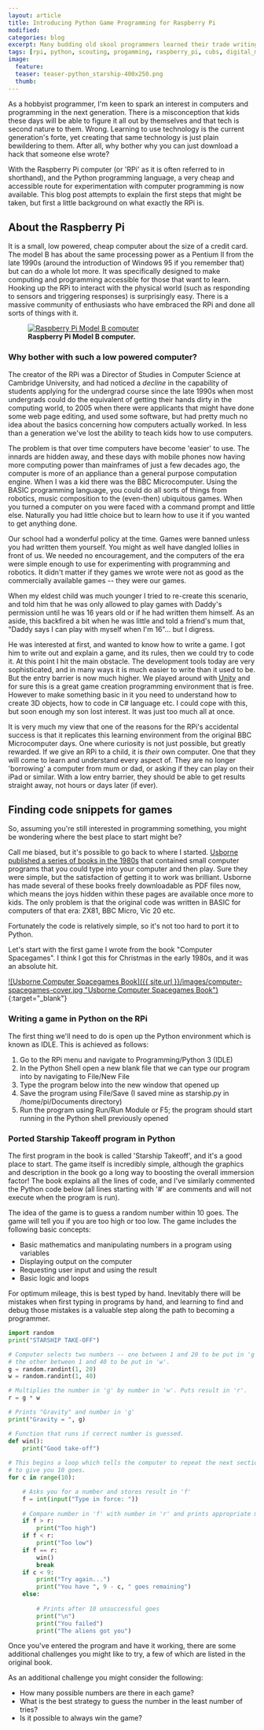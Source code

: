 ```yaml
---
layout: article
title: Introducing Python Game Programming for Raspberry Pi
modified:
categories: blog
excerpt: Many budding old skool programmers learned their trade writing computer games that were laboriously hand typed from code in computer magazines and books. The Raspberry Pi computer and the Python programming language reintroduces this forgotten art to today's kids.
tags: [rpi, python, scouting, progamming, raspberry_pi, cubs, digital_maker_badge]
image:
  feature:
  teaser: teaser-python_starship-400x250.png
  thumb:
---
```


As a hobbyist programmer, I'm keen to spark an interest in computers and programming in the next generation. There is a misconception that kids these days will be able to figure it all out by themselves and that tech is second nature to them. Wrong. Learning to use technology is the current generation's forte, yet creating that same technology is just plain bewildering to them. After all, why bother why you can just download a hack that someone else wrote?

With the Raspberry Pi computer (or 'RPi' as it is often referred to in shorthand), and the Python programming language, a very cheap and accessible route for experimentation with computer programming is now available. This blog post attempts to explain the first steps that might be taken, but first a little background on what exactly the RPi is.

## About the Raspberry Pi

It is a small, low powered, cheap computer about the size of a credit card. The model B has about the same processing power as a Pentium II from the late 1990s (around the introduction of Windows 95 if you remember that) but can do a whole lot more. It was specifically designed to make computing and programming accessible for those that want to learn. Hooking up the RPi to interact with the physical world (such as responding to sensors and triggering responses) is surprisingly easy. There is a massive community of enthusiasts who have embraced the RPi and done all sorts of things with it.

<figure>
	<a href="{{ site.url }}/images/rpi2-modelb.jpeg" data-lightbox="image-1" data-title="Raspberry Pi Model B computer">
		<img src="{{ site.url }}/images/rpi2-modelb.jpeg" alt="Raspberry Pi Model B computer"/>
	</a>
	<figcaption><strong>Raspberry Pi Model B computer.</strong></figcaption>
</figure>

### Why bother with such a low powered computer?

The creator of the RPi was a Director of Studies in Computer Science at Cambridge University, and had noticed a *decline* in the capability of students applying for the undergrad course since the late 1990s when most undergrads could do the equivalent of getting their hands dirty in the computing world, to 2005 when there were applicants that might have done some web page editing, and used some software, but had pretty much no idea about the basics concerning how computers actually worked. In less than a generation we've lost the ability to teach kids how to use computers.

The problem is that over time computers have become 'easier' to use. The innards are hidden away, and these days with mobile phones now having more computing power than mainframes of just a few decades ago, the computer is more of an appliance than a general purpose computation engine. When I was a kid there was the BBC Microcomputer. Using the BASIC programming language, you could do all sorts of things from robotics, music composition to the (even-then) ubiquitous games. When you turned a computer on you were faced with a command prompt and little else. Naturally you had little choice but to learn how to use it if you wanted to get anything done.

Our school had a wonderful policy at the time. Games were banned unless you had written them yourself. You might as well have dangled lollies in front of us. We needed no encouragement, and the computers of the era were simple enough to use for experimenting with programming and robotics. It didn't matter if they games we wrote were not as good as the commercially available games -- they were our games.

When my eldest child was much younger I tried to re-create this scenario, and told him that he was only allowed to play games with Daddy's permission until he was 16 years old or if he had written them himself. As an aside, this backfired a bit when he was little and told a friend's mum that, "Daddy says I can play with myself when I'm 16"... but I digress.

He was interested at first, and wanted to know how to write a game. I got him to write out and explain a game, and its rules, then we could try to code it. At this point I hit the main obstacle. The development tools today are very sophisticated, and in many ways it is much easier to write than it used to be. But the entry barrier is now much higher. We played around with [Unity](https://unity3d.com/unity) and for sure this is a great game creation programming environment that is free. However to make something basic in it you need to understand how to create 3D objects, how to code in C# language etc. I could cope with this, but soon enough my son lost interest. It was just too much all at once.

It is very much my view that one of the reasons for the RPi's accidental success is that it replicates this learning environment from the original BBC Microcomputer days. One where curiosity is not just possible, but greatly rewarded. If we give an RPi to a child, it is *their* own computer. One that they will come to learn and understand every aspect of. They are no longer 'borrowing' a computer from mum or dad, or asking if they can play on their iPad or similar. With a low entry barrier, they should be able to get results straight away, not hours or days later (if ever).

## Finding code snippets for games

So, assuming you're still interested in programming something, you might be wondering where the best place to start might be?

Call me biased, but it's possible to go back to where I started. [Usborne published a series of books in the 1980s](https://usborne.com/browse-books/features/computer-and-coding-books/) that contained small computer programs that you could type into your computer and then play. Sure they were simple, but the satisfaction of getting it to work was brilliant. Usborne has made several of these books freely downloadable as PDF files now, which means the joys hidden within these pages are available once more to kids. The only problem is that the original code was written in BASIC for computers of that era: ZX81, BBC Micro, Vic 20 etc.

Fortunately the code is relatively simple, so it's not too hard to port it to Python.

Let's start with the first game I wrote from the book "Computer Spacegames". I think I got this for Christmas in the early 1980s, and it was an absolute hit.

[![Usborne Computer Spacegames Book]({{ site.url }}/images/computer-spacegames-cover.jpg "Usborne Computer Spacegames Book")](https://drive.google.com/a/semantic.co.uk/file/d/0Bxv0SsvibDMTNlMwTi1PTlVxc2M/view){:target="_blank"}

### Writing a game in Python on the RPi

The first thing we'll need to do is open up the Python environment which is known as IDLE. This is achieved as follows:

1. Go to the RPi menu and navigate to Programming/Python 3 (IDLE)
2. In the Python Shell open a new blank file that we can type our program into by navigating to File/New File
3. Type the program below into the new window that opened up
4. Save the program using File/Save (I saved mine as starship.py in /home/pi/Documents directory)
5. Run the program using Run/Run Module or F5; the program should start running in the Python shell previously opened

### Ported Starship Takeoff program in Python

The first program in the book is called 'Starship Takeoff', and it's a good place to start. The game itself is incredibly simple, although the graphics and description in the book go a long way to boosting the overall immersion factor! The book explains all the lines of code, and I've similarly commented the Python code below (all lines starting with '#' are comments and will not execute when the program is run).

The idea of the game is to guess a random number within 10 goes. The game will tell you if you are too high or too low. The game includes the following basic concepts:

* Basic mathematics and manipulating numbers in a program using variables
* Displaying output on the computer
* Requesting user input and using the result
* Basic logic and loops

For optimum mileage, this is best typed by hand. Inevitably there will be mistakes when first typing in programs by hand, and learning to find and debug those mistakes is a valuable step along the path to becoming a programmer.

```python
import random
print("STARSHIP TAKE-OFF")

# Computer selects two numbers -- one between 1 and 20 to be put in 'g',
# the other between 1 and 40 to be put in 'w'.
g = random.randint(1, 20)
w = random.randint(1, 40)

# Multiplies the number in 'g' by number in 'w'. Puts result in 'r'.
r = g * w

# Prints "Gravity" and number in 'g'
print("Gravity = ", g)

# Function that runs if correct number is guessed.
def win():
	print("Good take-off")
	
# This begins a loop which tells the computer to repeat the next section 10 times
# to give you 10 goes.
for c in range(10):

	# Asks you for a number and stores result in 'f'
	f = int(input("Type in force: "))
	
	# Compare number in 'f' with number in 'r' and prints appropriate message.
	if f > r:
		print("Too high")
	if f < r:
		print("Too low")
	if f == r:
		win()
		break
	if c < 9:
		print("Try again...")
		print("You have ", 9 - c, " goes remaining")
	else:
		
		# Prints after 10 unsuccessful goes
		print("\n")
		print("You failed")
		print("The aliens got you")
```

Once you've entered the program and have it working, there are some additional challenges you might like to try, a few of which are listed in the original book.

As an additional challenge you might consider the following:

* How many possible numbers are there in each game?
* What is the best strategy to guess the number in the least number of tries?
* Is it possible to always win the game?